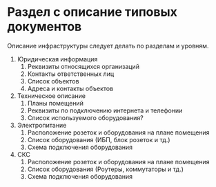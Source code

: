 # Раздел с описание типовых документов

Описание инфраструктуры следует делать по разделам и уровням.

1. Юридическая информация
   1. Реквизиты относящихся организаций
   2. Контакты ответственных лиц
   3. Список объектов
   4. Адреса и контакты объектов
2. Техническое описание
   1. Планы помещений
   2. Реквизиты по подключению интернета и телефонии
   3. Список используемого оборудования?
3. Электропитание
   1. Расположение розеток и оборудования на плане помещения
   2. Список оборудования (ИБП, блок розеток и тд.)
   3. Схема подключения оборудования
4. СКС
   1. Расположение розеток и оборудования на плане помещения
   2. Список оборудования (Роутеры, коммутаторы и тд.)
   3. Схема подключения оборудования
